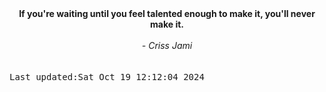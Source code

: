 
<div align="center"><b><span>If you're waiting until you feel talented enough to make it, you'll never make it.</span></b><br><br><i> - Criss Jami</i></div>
<br><br><kbd>Last updated:Sat Oct 19 12:12:04 2024</kbd>